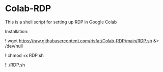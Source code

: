 # Colab-RDP
This is a shell script for setting up RDP in Google Colab

Installation:

! wget https://raw.githubusercontent.com/risfat/Colab-RDP/main/RDP.sh &> /dev/null

! chmod +x RDP.sh

! ./RDP.sh
